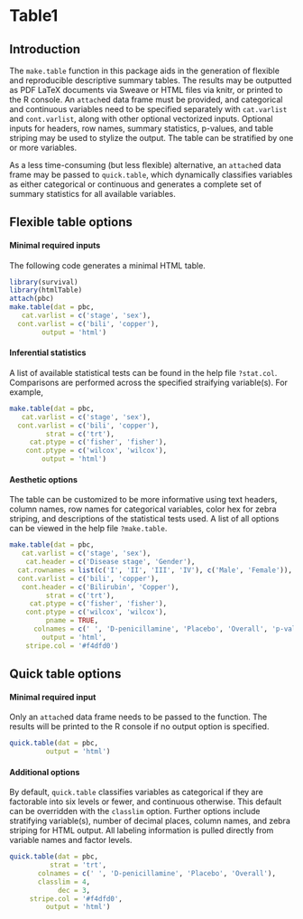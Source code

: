 # Table1
## Introduction
The `make.table` function in this package aids in the generation of flexible and reproducible descriptive summary tables. The results may be outputted as PDF LaTeX documents via Sweave or HTML files via knitr, or printed to the R console. An `attach`ed data frame must be provided, and categorical and continuous variables need to be specified separately with `cat.varlist` and `cont.varlist`, along with other optional vectorized inputs. Optional inputs for headers, row names, summary statistics, p-values, and table striping may be used to stylize the output. The table can be stratified by one or more variables.

As a less time-consuming (but less flexible) alternative, an `attach`ed data frame may be passed to `quick.table`, which dynamically classifies variables as either categorical or continuous and generates a complete set of summary statistics for all available variables.

## Flexible table options
#### Minimal required inputs
The following code generates a minimal HTML table.

```r
library(survival)
library(htmlTable)
attach(pbc)
make.table(dat = pbc,
   cat.varlist = c('stage', 'sex'),
  cont.varlist = c('bili', 'copper'),
        output = 'html')
```

#### Inferential statistics
A list of available statistical tests can be found in the help file `?stat.col`. Comparisons are performed across the specified straifying variable(s). For example,

```r
make.table(dat = pbc,
   cat.varlist = c('stage', 'sex'),
  cont.varlist = c('bili', 'copper'),
         strat = c('trt'),
     cat.ptype = c('fisher', 'fisher'),
    cont.ptype = c('wilcox', 'wilcox'),
        output = 'html')
```

#### Aesthetic options
The table can be customized to be more informative using text headers, column names, row names for categorical variables, color hex for zebra striping, and descriptions of the statistical tests used. A list of all options can be viewed in the help file `?make.table`.

```r
make.table(dat = pbc,
   cat.varlist = c('stage', 'sex'),
    cat.header = c('Disease stage', 'Gender'),
  cat.rownames = list(c('I', 'II', 'III', 'IV'), c('Male', 'Female')),
  cont.varlist = c('bili', 'copper'),
   cont.header = c('Bilirubin', 'Copper'),
         strat = c('trt'),
     cat.ptype = c('fisher', 'fisher'),
    cont.ptype = c('wilcox', 'wilcox'),
         pname = TRUE,
      colnames = c(' ', 'D-penicillamine', 'Placebo', 'Overall', 'p-value'),
        output = 'html',
    stripe.col = '#f4dfd0')
```

## Quick table options
#### Minimal required input
Only an `attach`ed data frame needs to be passed to the function. The results will be printed to the R console if no output option is specified.

```r
quick.table(dat = pbc,
         output = 'html')
```

#### Additional options
By default, `quick.table` classifies variables as categorical if they are factorable into six levels or fewer, and continuous otherwise. This default can be overridden with the `classlim` option. Further options include stratifying variable(s), number of decimal places, column names, and zebra striping for HTML output. All labeling information is pulled directly from variable names and factor levels.

```r
quick.table(dat = pbc,
          strat = 'trt',
       colnames = c(' ', 'D-penicillamine', 'Placebo', 'Overall'),
       classlim = 4,
            dec = 3,
     stripe.col = '#f4dfd0',
         output = 'html')
```
